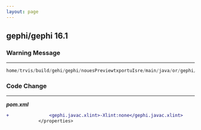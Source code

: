 ```yaml
---
layout: page
---
```

## gephi/gephi 16.1

### Warning Message

---------------------

```java
home/trvis/build/gehi/gephi/nouesPreviewtxportuIsre/main/java/or/gephi/ui/exporter/preview/UIExorterPNGPanel.jav:192,17 [unchecked]unchecked gneric aray creation for varargs parameter of type Validator<String>[]

```

### Code Change

---------------------

***pom.xml***

```diff
+               <gephi.javac.xlint>-Xlint:none</gephi.javac.xlint>
            </properties>
```